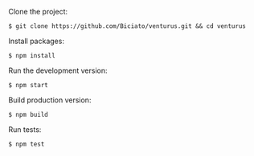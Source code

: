 Clone the project:

    $ git clone https://github.com/Biciato/venturus.git && cd venturus

Install packages:

    $ npm install 
    
Run the development version:

    $ npm start

Build production version:

    $ npm build

Run tests:

    $ npm test
